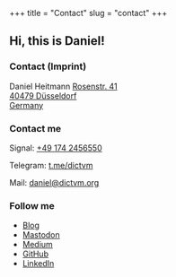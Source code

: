 +++
title = "Contact"
slug = "contact"
+++

## Hi, this is Daniel!

### Contact (Imprint)
Daniel Heitmann
[Rosenstr. 41  
40479 Düsseldorf  
Germany](https://www.google.de/maps/place/Rosenstra%C3%9Fe+41,+40479+D%C3%BCsseldorf/@51.2329511,6.7812316,17z)

### Contact me

Signal: [+49 174 2456550](tel:00491742456550)

Telegram: [t.me/dictvm](https://t.me/@dictvm)

Mail: [daniel@dictvm.org](mailto:daniel@dictvm.org)

### Follow me
* [Blog](https://blog.dictvm.org)
* [Mastodon](https://chaos.social/web/accounts/319120)
* [Medium](https://medium.com/@dictvm)
* [GitHub](https://github.com/dictvm)
* [LinkedIn](https://www.linkedin.com/in/danielheitmannsre)